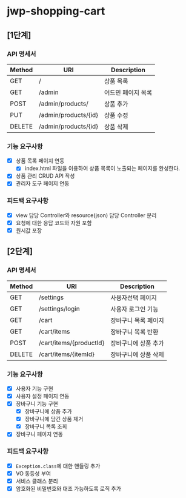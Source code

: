 # jwp-shopping-cart

## [1단계]

### API 명세서

| Method | URI                  | Description |
|--------|----------------------|-------------|
| GET    | /                    | 상품 목록       |
| GET    | /admin               | 어드민 페이지 목록  |
| POST   | /admin/products/     | 상품 추가       |
| PUT    | /admin/products/{id} | 상품 수정       |
| DELETE | /admin/products/{id} | 상품 삭제       |

### 기능 요구사항

- [x] 상품 목록 페이지 연동
    - [x] index.html 파일을 이용하여 상품 목록이 노출되는 페이지를 완성한다.
- [x] 상품 관리 CRUD API 작성
- [x] 관리자 도구 페이지 연동

### 피드백 요구사항

- [x] view 담당 Controller와 resource(json) 담당 Controller 분리
- [x] 요청에 대한 응답 코드와 자원 포함
- [x] 원시값 포장

## [2단계]

### API 명세서

| Method | URI                     | Description |
|--------|-------------------------|-------------|
| GET    | /settings               | 사용자선택 페이지   |
| GET    | /settings/login         | 사용자 로그인 기능  |
| GET    | /cart                   | 장바구니 목록 페이지 |
| GET    | /cart/items             | 장바구니 목록 반환  |
| POST   | /cart/items/{productId} | 장바구니에 상품 추가 |
| DELETE | /cart/items/{itemId}    | 장바구니에 상품 삭제 |

### 기능 요구사항

- [x] 사용자 기능 구현
- [x] 사용자 설정 페이지 연동
- [x] 장바구니 기능 구현
    - [x] 장바구니에 상품 추가
    - [x] 장바구니에 담긴 상품 제거
    - [x] 장바구니 목록 조회
- [x] 장바구니 페이지 연동

### 피드백 요구사항

- [x] `Exception.class`에 대한 핸들링 추가
- [x] VO 동등성 부여
- [x] 서비스 클래스 분리
- [x] 암호화된 비밀번호와 대조 가능하도록 로직 추가
